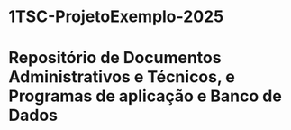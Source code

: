 # 1TSC-ProjetoExemplo-2025
# Repositório de Documentos Administrativos e Técnicos, e Programas de aplicação e Banco de Dados
